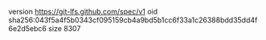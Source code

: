 version https://git-lfs.github.com/spec/v1
oid sha256:043f5a4f5b0343cf095159cb4a9bd5b1cc6f33a1c26388bdd35dd4f6e2d5ebc6
size 8307
